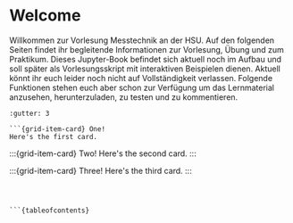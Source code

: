 # Welcome

Willkommen zur Vorlesung Messtechnik an der HSU. Auf den folgenden Seiten findet ihr begleitende Informationen zur Vorlesung, Übung und zum Praktikum.
Dieses Jupyter-Book befindet sich aktuell noch im Aufbau und soll später als Vorlesungsskript mit interaktiven Beispielen dienen. 
Aktuell könnt ihr euch leider noch nicht auf Vollständigkeit verlassen. Folgende Funktionen stehen euch aber schon zur Verfügung um das Lernmaterial anzusehen, herunterzuladen, zu testen und zu kommentieren.

```{grid}
:gutter: 3

```{grid-item-card} One!
Here's the first card.
```

:::{grid-item-card} Two!
Here's the second card.
:::

:::{grid-item-card} Three!
Here's the third card.
:::
```



```{tableofcontents}
```
